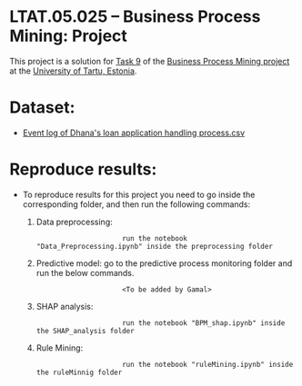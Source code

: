 # LTAT.05.025 – Business Process Mining: Project
This project is a solution for [Task 9](https://sway.office.com/zamf9VyCcmbeRtyt?ref=Link) of the [Business Process Mining project](https://courses.cs.ut.ee/2021/pm/spring/Main/HomePage) at the [University of Tartu, Estonia](https://cs.ut.ee/et). 

# Dataset: 

* [Event log of Dhana's loan application handling process.csv](http://www.smartredirect.de/redir/clickGate.php?u=IgKHHLBT&m=1&p=8vZ5ugFkSx&t=vHbSdnLT&st=&s=&url=https%3A%2F%2Fwww.dropbox.com%2Fs%2F4d6hiikjmwl6f9g%2FDhana%2520LoanApplication.xes.gz%3Fdl%3D1&r=https%3A%2F%2Fsway.office.com%2Fzamf9VyCcmbeRtyt%3Fref%3DLink)

# Reproduce results:
                  
* To reproduce results for this project you need to go inside the corresponding folder, and then run the following commands: 

    1. Data preprocessing:
          
                                run the notebook "Data_Preprocessing.ipynb" inside the preprocessing folder
                               
    2. Predictive model: go to the predictive process monitoring folder and run the below commands.
      
                                <To be added by Gamal> 
                                
    3. SHAP analysis:
          
                                run the notebook "BPM_shap.ipynb" inside the SHAP_analysis folder
                               
    4. Rule Mining:
      
                                run the notebook "ruleMining.ipynb" inside the ruleMinnig folder
                                
    
